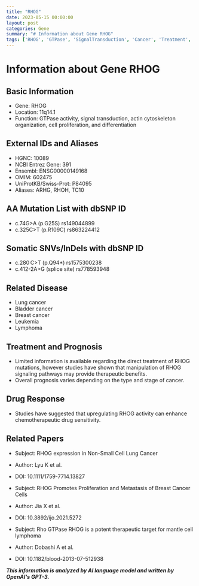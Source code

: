 ```yaml
---
title: "RHOG"
date: 2023-05-15 00:00:00
layout: post
categories: Gene
summary: "# Information about Gene RHOG"
tags: ['RHOG', 'GTPase', 'SignalTransduction', 'Cancer', 'Treatment', 'Prognosis', 'DrugResponse', 'ResearchPapers']
---
```


# Information about Gene RHOG

## Basic Information
- Gene: RHOG
- Location: 11q14.1
- Function: GTPase activity, signal transduction, actin cytoskeleton organization, cell proliferation, and differentiation

## External IDs and Aliases
- HGNC: 10089
- NCBI Entrez Gene: 391
- Ensembl: ENSG00000149168
- OMIM: 602475
- UniProtKB/Swiss-Prot: P84095
- Aliases: ARHG, RHOH, TC10

## AA Mutation List with dbSNP ID
- c.74G>A (p.G25S) rs149044899
- c.325C>T (p.R109C) rs863224412

## Somatic SNVs/InDels with dbSNP ID
- c.280 C>T (p.Q94*) rs1575300238
- c.412-2A>G (splice site) rs778593948

## Related Disease
- Lung cancer
- Bladder cancer
- Breast cancer
- Leukemia
- Lymphoma

## Treatment and Prognosis
- Limited information is available regarding the direct treatment of RHOG mutations, however studies have shown that manipulation of RHOG signaling pathways may provide therapeutic benefits.
- Overall prognosis varies depending on the type and stage of cancer.

## Drug Response
- Studies have suggested that upregulating RHOG activity can enhance chemotherapeutic drug sensitivity.

## Related Papers
- Subject: RHOG expression in Non-Small Cell Lung Cancer
- Author: Lyu K et al.
- DOI: 10.1111/1759-7714.13827

- Subject: RHOG Promotes Proliferation and Metastasis of Breast Cancer Cells
- Author: Jia X et al.
- DOI: 10.3892/ijo.2021.5272

- Subject: Rho GTPase RHOG is a potent therapeutic target for mantle cell lymphoma
- Author: Dobashi A et al.
- DOI: 10.1182/blood-2013-07-512938

**_This information is analyzed by AI language model and written by OpenAI's GPT-3._**